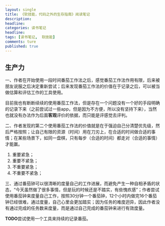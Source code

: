 ```yaml
---
layout: single
title: 《软技能，代码之外的生存指南》阅读笔记
description:
headline:
categories: 读书笔记
headline:
tags: [读书笔记,  软技能]
comments: ture
published: true
---
```


## 生产力
一、作者在开始使用一段时间番茄工作法之后，感觉番茄工作法作用有限，后来被朋友说服之后决定重新尝试；后来发现番茄工作法的价值在于记录之后，可以被当做估算和评估工作的工具使用。

目前我也有断断续续的使用番茄工作法，但是存在一个问题没有一个好的手段明确的记录下来（之前尝试过一些app，但是因为不方便，所以没有坚持下来），当然也就没有办法作为后面**客观**评价的依据，而只能是评感觉去评判。

二、作者发现的第二个使用番茄工作法的价值就是在于强迫自己分清楚优先级，然后严格按照；让自己有限的资源（时间）用在刀刃上，在合适的时间做合适的事情；在某些场景下，如同一盘棋，只有每步（合适的时间）都走对（合适的事情）才能赢。

1. 重要紧急；
2. 重要不紧急；
3. 不重要紧急；
4. 不重要不紧急；

三、通过番茄钟可以很清晰的度量自己的工作进展，而避免产生一种自相矛盾的状态，“今天虽然做了很多事情，但是玩的时候还是不踏实，有些愧疚感”；作者尝试使用番茄钟来度量自己工作，按照30分钟一个番茄钟，12个小时内做完16个番茄钟已经很难，通过度量，自己心里会更加踏实；因为任务的难度迥异，因此作者没有通过完成的任务数来度量，而是通过自己完成的番茄钟来进行有效度量。

**TODO**尝试使用一个工具来持续的记录番茄。

